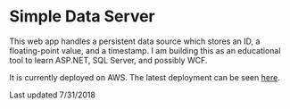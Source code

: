 # Simple Data Server

This web app handles a persistent data source which stores an ID, a floating-point value, and a timestamp. I am building this as an educational tool to learn ASP.NET, SQL Server, and possibly WCF.

It is currently deployed on AWS. The latest deployment can be seen [here](http://rgftestdeploy.us-east-2.elasticbeanstalk.com/). 

Last updated 7/31/2018